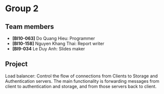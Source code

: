 Group 2
=======

## Team members
* **[BI10-063]** Do Quang Hieu: Programmer
* **[BI10-158]** Nguyen Khang Thai: Report writer
* **[BI9-034** Le Duy Anh: Slides maker

## Project
Load balancer: Control the flow of connections from Clients to Storage and Authentication servers. The main functionality is forwarding messages from client to authentication and storage, and from those servers back to client.
